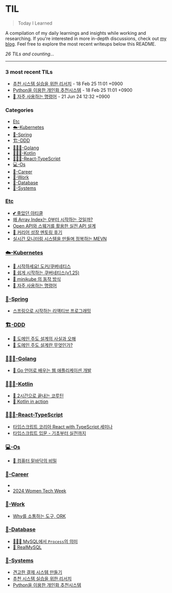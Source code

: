 # TIL
> Today I Learned

A compilation of my daily learnings and insights while working and researching.
If you're interested in more in-depth discussions, check out [my blog][1].
Feel free to explore the most recent writeups below this README.


_26 TILs and counting..._

---

### 3 most recent TILs

- [추천 시스템 실습을 위한 리서치](🚧-Systems/recommend-system-research.md) - 18 Feb 25 11:01 +0900
- [Python을 이용한 개인화 추천시스템](🚧-Systems/recommend-system-with-python.md) - 18 Feb 25 11:01 +0900
- [💪 자주 사용하는 명령어](☁️-Kubernetes/자주-쓰는-명령어.md) - 21 Jun 24 12:32 +0900

### Categories

- [Etc](#etc)
- [☁️-Kubernetes](#☁️-kubernetes)
- [🍃-Spring](#🍃-spring)
- [🏗️-DDD](#🏗️-ddd)
- [👩🏻‍💻-Golang](#👩🏻‍💻-golang)
- [👩🏻‍💻-Kotlin](#👩🏻‍💻-kotlin)
- [👩🏻‍💻-React-TypeScript](#👩🏻‍💻-react-typescript)
- [💻-Os](#💻-os)
- [💼-Career](#💼-career)
- [💼-Work](#💼-work)
- [💾-Database](#💾-database)
- [🚧-Systems](#🚧-systems)

### [Etc](#etc)
- [💕 좋았던 아티클](Etc/Reference-articles.md)
- [왜 Array Index는 0부터 시작하는 것일까?](Etc/Why-does-the-Array-Index-start-from-Zero.md)
- [Open API와 스웨거를 활용한 실전 API 설계](Etc/open-api.md)
- [👀 커리어 성장 멘토링 후기](Etc/udemy-career-mentoring.md)
- [실시간 모니터링 시스템을 만들며 정복하는 MEVN](Etc/실시간-모니터링-시스템을-만들며-정복하는-MEVN.md)

### [☁️-Kubernetes](#☁️-kubernetes)
- [🐳 시작하세요! 도커/쿠버네티스](☁️-Kubernetes/getting-started-with-docker-kubernetes.md)
- [🎥 쉽게 시작하는 쿠버네티스(v1.25)](☁️-Kubernetes/kubernetes-start.md)
- [👀 minikube 의  동작 방식](☁️-Kubernetes/miniKube-practice.md)
- [💪 자주 사용하는 명령어](☁️-Kubernetes/자주-쓰는-명령어.md)

### [🍃-Spring](#🍃-spring)
- [스프링으로 시작하는 리액티브 프로그래밍](🍃-Spring/spring-webflux-reactive-programing.md)

### [🏗️-DDD](#🏗️-ddd)
- [🤔 도메인 주도 설계의 사실과 오해](🏗️-DDD/Facts-and-Misconceptions-of-Domain-Driven-Design.md)
- [📖 도메인 주도 설계란 무엇인가?](🏗️-DDD/domain-driven-design-quickly.md)

### [👩🏻‍💻-Golang](#👩🏻‍💻-golang)
- [📖 Go 언어로 배우는 웹 애플리케이션 개발](👩🏻‍💻-Golang/DONE-web-application-development.md)

### [👩🏻‍💻-Kotlin](#👩🏻‍💻-kotlin)
- [📖 2시간으로 끝내는 코루틴](👩🏻‍💻-Kotlin/2hours-for-coroutine.md)
- [📖 Kotlin in action](👩🏻‍💻-Kotlin/kotlin-in-action.md)

### [👩🏻‍💻-React-TypeScript](#👩🏻‍💻-react-typescript)
- [타입스크립트 코리아 React with TypeScript 세미나](👩🏻‍💻-React-TypeScript/React-with-TypeScript-세미나.md)
- [타입스크립트 입문 - 기초부터 실전까지](👩🏻‍💻-React-TypeScript/typescript.md)

### [💻-Os](#💻-os)
- [📖 컴퓨터 밑바닥의 비밀](💻-Os/the-secret-of-computer.md)

### [💼-Career](#💼-career)
- [](💼-Career/2024-Geultto-10.md)
- [2024 Women Tech Week](💼-Career/2024-Women-Tech-Week.md)

### [💼-Work](#💼-work)
- [Why를 소통하는 도구, ORK](💼-Work/okr.md)

### [💾-Database](#💾-database)
- [👩🏻‍💻 MySQL에서 `Process`의 의미](💾-Database/MySQL에서-Process의-의미.md)
- [📖 RealMySQL](💾-Database/real-mysql.md)

### [🚧-Systems](#🚧-systems)
- [견고한 결제 시스템 만들기](🚧-Systems/Payment-system.md)
- [추천 시스템 실습을 위한 리서치](🚧-Systems/recommend-system-research.md)
- [Python을 이용한 개인화 추천시스템](🚧-Systems/recommend-system-with-python.md)

[1]: https://new-pow.tistory.com


